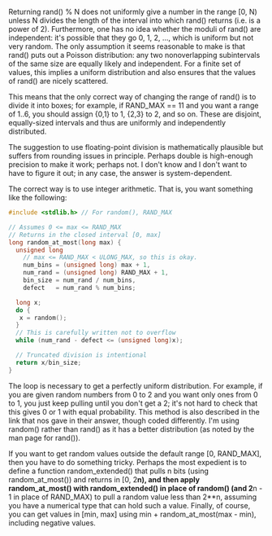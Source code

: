 Returning rand() % N does not uniformly give a number in the range [0, N) unless N divides the length of the interval into which rand() returns (i.e. is a power of 2). Furthermore, one has no idea whether the moduli of rand() are independent: it's possible that they go 0, 1, 2, ..., which is uniform but not very random. The only assumption it seems reasonable to make is that rand() puts out a Poisson distribution: any two nonoverlapping subintervals of the same size are equally likely and independent. For a finite set of values, this implies a uniform distribution and also ensures that the values of rand() are nicely scattered.

This means that the only correct way of changing the range of rand() is to divide it into boxes; for example, if RAND_MAX == 11 and you want a range of 1..6, you should assign {0,1} to 1, {2,3} to 2, and so on. These are disjoint, equally-sized intervals and thus are uniformly and independently distributed.

The suggestion to use floating-point division is mathematically plausible but suffers from rounding issues in principle. Perhaps double is high-enough precision to make it work; perhaps not. I don't know and I don't want to have to figure it out; in any case, the answer is system-dependent.

The correct way is to use integer arithmetic. That is, you want something like the following:
```C
#include <stdlib.h> // For random(), RAND_MAX

// Assumes 0 <= max <= RAND_MAX
// Returns in the closed interval [0, max]
long random_at_most(long max) {
  unsigned long
    // max <= RAND_MAX < ULONG_MAX, so this is okay.
    num_bins = (unsigned long) max + 1,
    num_rand = (unsigned long) RAND_MAX + 1,
    bin_size = num_rand / num_bins,
    defect   = num_rand % num_bins;

  long x;
  do {
   x = random();
  }
  // This is carefully written not to overflow
  while (num_rand - defect <= (unsigned long)x);

  // Truncated division is intentional
  return x/bin_size;
}
```

The loop is necessary to get a perfectly uniform distribution. For example, if you are given random numbers from 0 to 2 and you want only ones from 0 to 1, you just keep pulling until you don't get a 2; it's not hard to check that this gives 0 or 1 with equal probability. This method is also described in the link that nos gave in their answer, though coded differently. I'm using random() rather than rand() as it has a better distribution (as noted by the man page for rand()).

If you want to get random values outside the default range [0, RAND_MAX], then you have to do something tricky. Perhaps the most expedient is to define a function random_extended() that pulls n bits (using random_at_most()) and returns in [0, 2**n), and then apply random_at_most() with random_extended() in place of random() (and 2**n - 1 in place of RAND_MAX) to pull a random value less than 2**n, assuming you have a numerical type that can hold such a value. Finally, of course, you can get values in [min, max] using min + random_at_most(max - min), including negative values.
